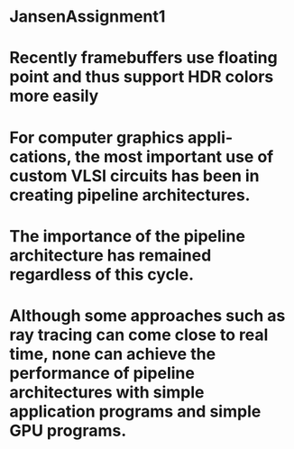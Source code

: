 # JansenAssignment1

# Recently framebuffers use floating point and thus support HDR colors more easily

# For computer graphics appli- cations, the most important use of custom VLSI circuits has been in creating pipeline architectures.

# The importance of the pipeline architecture has remained regardless of this cycle.

# Although some approaches such as ray tracing can come close to real time, none can achieve the performance of pipeline architectures with simple application programs and simple GPU programs.